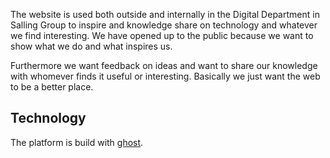 The website is used both outside and internally in the Digital Department in Salling Group to inspire and knowledge share on technology and whatever we find interesting. We have opened up to the public because we want to show what we do and what inspires us.

Furthermore we want feedback on ideas and want to share our knowledge with whomever finds it useful or interesting. Basically we just want the web to be a better place.

## Technology

The platform is build with [ghost](https://ghost.org/).
